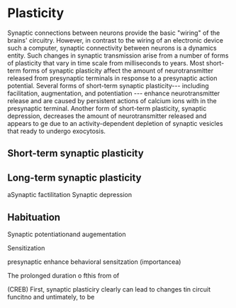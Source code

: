 #  Plasticity

Synaptic connections between neurons provide the basic "wiring" of the brains'
circuitry. However, in contrast to the wiring of an electronic device such a
computer, synaptic connectivity between neurons is a dynamics entity. Such
changes in synaptic transmission arise from a number of forms of plasticity that
vary in time scale from milliseconds to years. Most short-term forms of synaptic
plasticity affect the amount of neurotransmitter released from presynaptic
terminals in response to a presynaptic action potential. Several forms of
short-term synaptic plasticity--- including facilitation, augmentation, and
potentiation --- enhance neurotransmitter release and are caused by persistent
actions of calcium ions with in the presynaptic terminal. Another form of
short-term plasticity, synaptic depression, decreases the amount of
neurotransmitter released and appears to ge due to an activity-dependent
depletion of synaptic vesicles that ready to undergo exocytosis. 

## Short-term synaptic plasticity
## Long-term synaptic plasticity


aSynaptic factilitation
Synaptic depression

## Habituation
Synaptic potentiationand augementation

Sensitization

presynaptic enhance behavioral sensitzation (importancea)

The prolonged duration o fthis from of 


(CREB)
First, synaptic plasticiry clearly can lead to changes tin circuit funcitno and
untimately, to be
